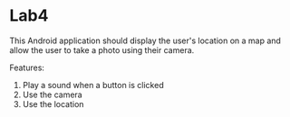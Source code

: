 # Lab4

This Android application should display the user's location on a map and allow the user to take a photo using their camera.

Features: 
1. Play a sound when a button is clicked
4. Use the camera
5. Use the location
